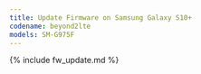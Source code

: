 ```yaml
---
title: Update Firmware on Samsung Galaxy S10+
codename: beyond2lte
models: SM-G975F
---
```


{% include fw_update.md %}
